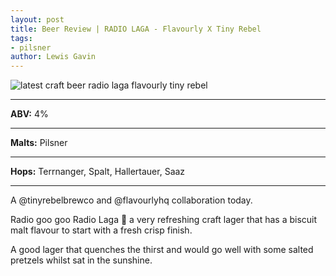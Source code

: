 ```yaml
---
layout: post
title: Beer Review | RADIO LAGA - Flavourly X Tiny Rebel
tags:
- pilsner
author: Lewis Gavin
---
```


![latest craft beer radio laga flavourly tiny rebel](https://www.lewisgavin.co.uk/beermeupplease/images/2019-01-20-a-@tinyrebelbrewco-@flavourlyhq-collaboration-today-radio-goo-goo-radio-laga.png)

***
**ABV:** 4%

***
**Malts:** Pilsner

***
**Hops:** Terrnanger, Spalt, Hallertauer, Saaz

***

A @tinyrebelbrewco and @flavourlyhq collaboration today. 

Radio goo goo Radio Laga 🎵 a very refreshing craft lager that has a biscuit malt flavour to start with a fresh crisp finish. 

A good lager that quenches the thirst and would go well with some salted pretzels whilst sat in the sunshine.
